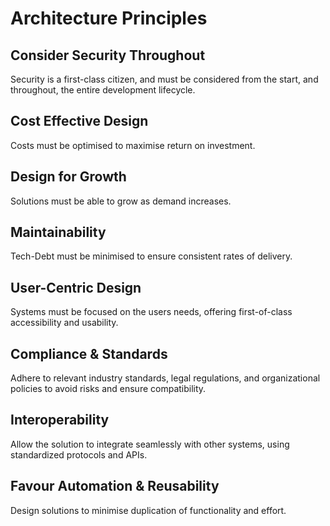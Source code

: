 # Architecture Principles

## Consider Security Throughout

Security is a first-class citizen, and must be considered from the start, and throughout, the entire development lifecycle.

## Cost Effective Design

Costs must be optimised to maximise return on investment.

## Design for Growth

Solutions must be able to grow as demand increases.

## Maintainability

Tech-Debt must be minimised to ensure consistent rates of delivery.

## User-Centric Design

Systems must be focused on the users needs, offering first-of-class accessibility and usability.

## Compliance & Standards

Adhere to relevant industry standards, legal regulations, and organizational policies to avoid risks and ensure compatibility.

## Interoperability

Allow the solution to integrate seamlessly with other systems, using standardized protocols and APIs.

## Favour Automation & Reusability

Design solutions to minimise duplication of functionality and effort.
